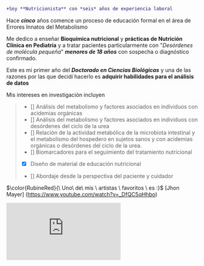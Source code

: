 ```diff
+Soy **Nutricionista** con *seis* años de experiencia laboral
```

Hace ***cinco*** años comence un proceso de educación formal en el área de Errores Innatos del Metabolismo

Me dedico a enseñar **Bioquímica nutricional** y **prácticas de Nutrición Clínica en Pediatría** y a tratar pacientes particularmente con "*Desórdenes de molécula pequeña*" ***menores de 18 años*** con sospecha o diagnóstico confirmado.

Este es mi primer año del ***Doctorado en Ciencias Biológicas*** y una de las razones por las que decidí hacerlo es **adquirir habilidades para el análisis de datos**

Mis intereses en investigación incluyen
> - [] Análisis del metabolismo y factores asociados en individuos con acidemias orgánicas
> - [] Análisis del metabolismo y factores asociados en individuos con desórdenes del ciclo de la urea
> - [] Relación de la actividad metabólica de la microbiota intestinal y el metabolismo del hospedero en sujetos sanos y con acidemias orgánicas o desórdenes del ciclo de la urea.
> - [] Biomarcadores para el seguimiento del tratamiento nutricional
> - [x] Diseño de material de educación nutricional
> - [] Abordaje desde la perspectiva del paciente y cuidador

$\color{RubineRed}{\ Uno\ de\ mis \ artistas \ favoritos \ es :}$
[Jhon Mayer] (https://www.youtube.com/watch?v=_DfQC5qHhbo)

![alt text](https://es.pngtree.com/freepng/a-cute-sea-otter-cake_15306429.html)
